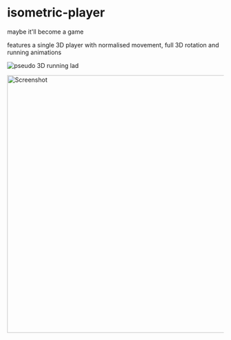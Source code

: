 # isometric-player

maybe it'll become a game

features a single 3D player with normalised movement, full 3D rotation and running animations

![pseudo 3D running lad](https://user-images.githubusercontent.com/61964090/115954247-7c6e3300-a522-11eb-8c55-25845a426450.gif)

<img width="600" alt="Screenshot" src="https://cdn.discordapp.com/attachments/577832597686583310/826694445835354112/Screen_Shot_2021-03-31_at_1.48.15_pm.png">
